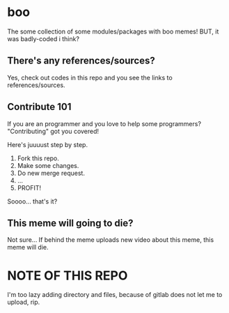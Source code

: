 # boo

The some collection of some modules/packages with boo memes!
BUT, it was badly-coded i think?

## There's any references/sources?

Yes, check out codes in this repo and you see the links to references/sources.

## Contribute 101

If you are an programmer and you love to help some programmers?
"Contributing" got you covered!

Here's juuuust step by step.

1. Fork this repo.
2. Make some changes.
3. Do new merge request.
4. ...
5. PROFIT!

Soooo... that's it?

## This meme will going to die?

Not sure... If behind the meme uploads new video about this meme, this meme will die.

# NOTE OF THIS REPO

I'm too lazy adding directory and files, because of gitlab does not let me to upload, rip.